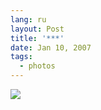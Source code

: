 ```yaml
---
lang: ru
layout: Post
title: '***'
date: Jan 10, 2007
tags:
  - photos
---
```


![](/images/blog/Sapegin-Artem-20D-2006-10-25-259-5974-lj.jpg)
